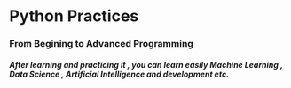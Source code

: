 # Python Practices
### From Begining to Advanced Programming
##### After learning and practicing it , you can learn easily Machine Learning , Data Science , Artificial Intelligence and development etc.